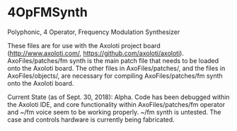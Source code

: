 # 4OpFMSynth
Polyphonic, 4 Operator, Frequency Modulation Synthesizer


These files are for use with the Axoloti project board (http://www.axoloti.com/, https://github.com/axoloti/axoloti).
AxoFiles/patches/fm synth is the main patch file that needs to be loaded onto the Axoloti board. The other files in 
AxoFiles/patches/, and the files in AxoFiles/objects/, are necessary for compiling AxoFiles/patches/fm synth onto the
Axoloti board.


Current State (as of Sept. 30, 2018): Alpha. Code has been debugged within the Axoloti IDE, and core functionality
within AxoFiles/patches/fm operator and ~/fm voice seem to be working properly. ~/fm synth is untested. The case 
and controls hardware is currently being fabricated.
